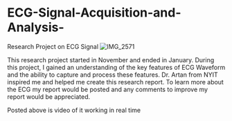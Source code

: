 # ECG-Signal-Acquisition-and-Analysis-
Research Project on ECG Signal 
![IMG_2571](https://github.com/user-attachments/assets/4a262ea2-b472-4673-8f91-cff0b3b1a2fe)


This research project started in November and ended in January. During this project, I gained an understanding of the key features of ECG Waveform and the ability to capture and process these features. Dr. Artan from NYIT inspired me and helped me create this research report. To learn more about the ECG my report would be posted and any comments to improve my report would be appreciated. 

Posted above is video of it working in real time

